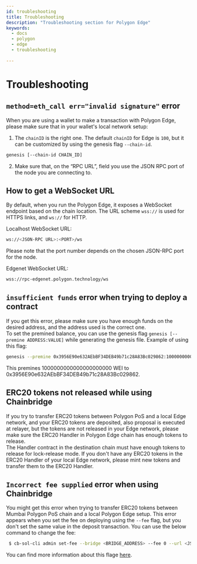 ```yaml
---
id: troubleshooting
title: Troubleshooting
description: "Troubleshooting section for Polygon Edge"
keywords:
  - docs
  - polygon
  - edge
  - troubleshooting
  
---
```


# Troubleshooting

## `method=eth_call err="invalid signature"` error

When you are using a wallet to make a transaction with Polygon Edge, please make sure that in your wallet's local network setup:

1. The `chainID` is the right one. The default `chainID` for Edge is `100`, but it can be customized by using the genesis flag `--chain-id`.

````bash
genesis [--chain-id CHAIN_ID]
```` 
2. Make sure that, on the “RPC URL”, field you use the JSON RPC port of the node you are connecting to.


## How to get a WebSocket URL

By default, when you run the Polygon Edge, it exposes a WebSocket endpoint based on the chain location.
The URL scheme `wss://` is used for HTTPS links, and `ws://` for HTTP.

Localhost WebSocket URL:
````bash
ws://<JSON-RPC URL>:<PORT>/ws
````
Please note that the port number depends on the chosen JSON-RPC port for the node.

Edgenet WebSocket URL:
````bash
wss://rpc-edgenet.polygon.technology/ws
````

## `insufficient funds` error when trying to deploy a contract

If you get this error, please make sure you have enough funds on the desired address, and the address used is the correct one.<br/>
To set the premined balance, you can use the genesis flag `genesis [--premine ADDRESS:VALUE]` while generating the genesis file.
Example of using this flag: 
````bash
genesis --premine 0x3956E90e632AEbBF34DEB49b71c28A83Bc029862:1000000000000000000000
````
This premines 1000000000000000000000 WEI to 0x3956E90e632AEbBF34DEB49b71c28A83Bc029862.
 
 
## ERC20 tokens not released while using Chainbridge

If you try to transfer ERC20 tokens between Polygon PoS and a local Edge network, and your ERC20 tokens are deposited, also proposal is executed at relayer, but the tokens are not released in your Edge network, please make sure the ERC20 Handler in Polygon Edge chain has enough tokens to release. <br/>
The Handler contract in the destination chain must have enough tokens to release for lock-release mode. If you don't have any ERC20 tokens in the ERC20 Handler of your local Edge network, please mint new tokens and transfer them to the ERC20 Handler.

## `Incorrect fee supplied` error when using Chainbridge

You might get this error when trying to transfer ERC20 tokens between Mumbai Polygon PoS chain and a local Polygon Edge setup. This error appears when you set the fee on deploying using the `--fee` flag, but you don't set the same value in the deposit transaction. 
You can use the below command to change the fee:
```` bash
 $ cb-sol-cli admin set-fee --bridge <BRIDGE_ADDRESS> --fee 0 --url <JSON_RPC_URL> --privateKey <PRIVATE_KEY>
 ````
You can find more information about this flage [here](https://github.com/ChainSafe/chainbridge-deploy/blob/main/cb-sol-cli/docs/deploy.md).





